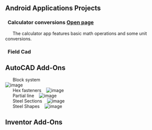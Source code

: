 ## **Android Applications Projects**
### &nbsp; **Calculator conversions**  [Open page](https://michelvilleneuve.github.io/CalcConv/)  
&nbsp; &nbsp; &nbsp;  The calculator app features basic math operations and some unit conversions.  
### &nbsp; **Field Cad**

## **AutoCAD Add-Ons**
&nbsp; &nbsp; &nbsp; Block system &nbsp;&nbsp;  
![image](https://github.com/user-attachments/assets/82110dc6-b653-4093-b023-c2ae9bc92f79)  
&nbsp; &nbsp; &nbsp; Hex fasteners &nbsp;&nbsp; 
![image](https://github.com/user-attachments/assets/3f96b4c3-aa9e-4088-89f6-f395d37085c4)  
&nbsp; &nbsp; &nbsp; Partial line &nbsp;&nbsp; 
![image](https://github.com/user-attachments/assets/0f70175c-96e8-46da-94bb-7323fd5469e3)  
&nbsp; &nbsp; &nbsp; Steel Sections &nbsp;&nbsp; 
![image](https://github.com/user-attachments/assets/a8f25210-3870-4d52-9e69-9552ca1f7a22)  
&nbsp; &nbsp; &nbsp; Steel Shapes &nbsp;&nbsp; 
![image](https://github.com/user-attachments/assets/62d1ad82-6e8f-40d5-b662-3cf2368192d1)  

  



## **Inventor Add-Ons**
